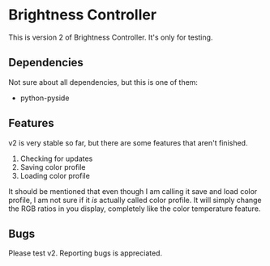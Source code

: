 # Brightness Controller

This is version 2 of Brightness Controller. It's only for testing.

## Dependencies

Not sure about all dependencies, but this is one of them:

- python-pyside
 
## Features

v2 is very stable so far, but there are some features that aren't finished.

1. Checking for updates
2. Saving color profile
3. Loading color profile

It should be mentioned that even though I am calling it save and load color profile, I am not sure if it *is* actually called color profile. It will simply change the RGB ratios in you display, completely like the color temperature feature.

## Bugs

Please test v2. Reporting bugs is appreciated.
